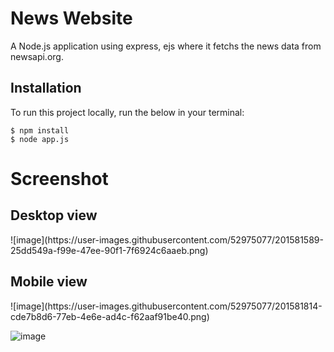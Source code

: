 # News Website

A Node.js application using express, ejs where it fetchs the news data from newsapi.org.

<h2>Installation</h2>
<p>To run this project locally, run the below in your terminal:</p>
<div class="snippet-clipboard-content position-relative overflow-auto" data-snippet-clipboard-copy-content="$ npm install
$ npm start
"><pre><code>$ npm install
$ node app.js
</code></pre></div>

# Screenshot
<h2>Desktop view</h2>
![image](https://user-images.githubusercontent.com/52975077/201581589-25dd549a-f99e-47ee-90f1-7f6924c6aaeb.png)

<h2>Mobile view</h2>
![image](https://user-images.githubusercontent.com/52975077/201581814-cde7b8d6-77eb-4e6e-ad4c-f62aaf91be40.png)

![image](https://user-images.githubusercontent.com/52975077/201581881-fe4d8713-e580-42bd-b40f-a5535c4adc8b.png)


